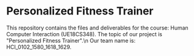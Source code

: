 # Personalized Fitness Trainer
This repository contains the files and deliverables for the course: Human Computer Interaction (UE18CS348). The topic of our project is "Personalized Fitness Trainer".\n
Our team name is: HCI_0102_1580_1618_1629.



